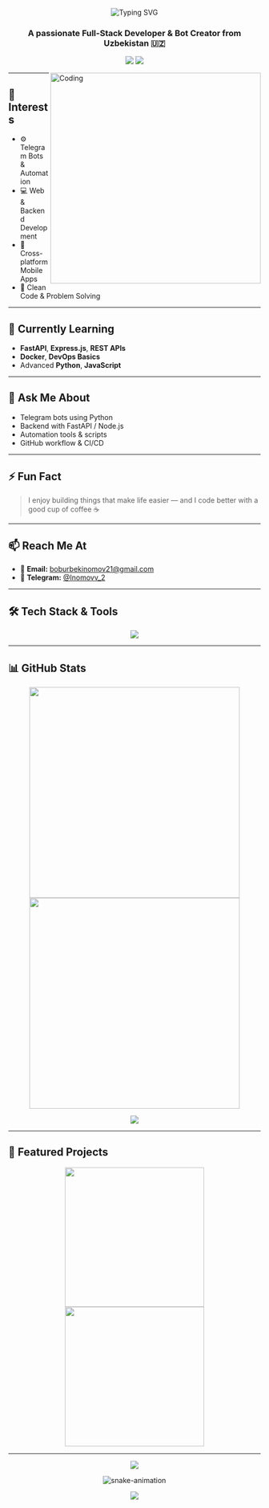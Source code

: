 <p align="center">
  <img src="https://readme-typing-svg.demolab.com?font=Fira+Code&size=45&pause=1000&color=00F5FF&center=true&vCenter=true&width=1080&height=120&lines=Hi+%F0%9F%91%8B%2C+I'm+Boburbek+Inomov;Full-Stack+Developer+%F0%9F%92%BB;Bot+%26+Automation+Engineer+%F0%9F%A4%96;Lifelong+Learner+%F0%9F%8C%8D" alt="Typing SVG" />
</p>

<h3 align="center">A passionate Full-Stack Developer & Bot Creator from Uzbekistan 🇺🇿</h3>

<p align="center">
  <a href="https://t.me/YourTelegramUsername"><img src="https://img.shields.io/badge/Telegram-%40YourTelegram-26A5E4?style=for-the-badge&logo=telegram" /></a>
  <a href="mailto:your.email@example.com"><img src="https://img.shields.io/badge/Gmail-your.email%40example.com-D14836?style=for-the-badge&logo=gmail&logoColor=white" /></a>
</p>

<img align="right" alt="Coding" width="420" src="https://cdn.dribbble.com/users/1162077/screenshots/3848914/programmer.gif" />

---

## 👀 Interests
- ⚙️ Telegram Bots & Automation
- 💻 Web & Backend Development
- 📱 Cross-platform Mobile Apps
- 🔐 Clean Code & Problem Solving

---

## 🌱 Currently Learning
- **FastAPI**, **Express.js**, **REST APIs**
- **Docker**, **DevOps Basics**
- Advanced **Python**, **JavaScript**

---

## 💬 Ask Me About
- Telegram bots using Python  
- Backend with FastAPI / Node.js  
- Automation tools & scripts  
- GitHub workflow & CI/CD

---

## ⚡ Fun Fact
> I enjoy building things that make life easier — and I code better with a good cup of coffee ☕

---

## 📫 Reach Me At
- 📧 **Email:** boburbekinomov21@gmail.com  
- 💬 **Telegram:** [@Inomovv_2](https://t.me/Inomovv_2)

---

## 🛠 Tech Stack & Tools
<p align="center">
  <img src="https://skillicons.dev/icons?i=python,fastapi,nodejs,js,react,flutter,dart,sqlite,postgres,linux,git,github,vscode,vercel" />
</p>

---

## 📊 GitHub Stats
<p align="center">
  <img width="420" src="https://github-readme-streak-stats.herokuapp.com/?user=InomovBoburbek&theme=react&border_radius=10" />
  <img width="420" src="https://github-readme-stats.vercel.app/api?username=InomovBoburbek&show_icons=true&theme=react" />
</p>
<p align="center">
  <img src="https://github-readme-stats.vercel.app/api/top-langs?username=InomovBoburbek&layout=compact&theme=react&hide=html" />
</p>

---

## 🚀 Featured Projects
<p align="center">
  <a href="https://github.com/InomovBoburbek/YourCoolBotProject">
    <img width="278" src="https://denvercoder1-github-readme-stats.vercel.app/api/pin/?username=InomovBoburbek&repo=YourCoolBotProject&theme=react" />
  </a>
  <a href="https://github.com/InomovBoburbek/AnotherAwesomeProject">
    <img width="278" src="https://denvercoder1-github-readme-stats.vercel.app/api/pin/?username=InomovBoburbek&repo=AnotherAwesomeProject&theme=react" />
  </a>
</p>

---

<p align="center"><img src="https://github-profile-summary-cards.vercel.app/api/cards/profile-details?username=InomovBoburbek&theme=2077"></p>
<p align="center"><img src="https://github.com/InomovBoburbek/InomovBoburbek/blob/output/github-contribution-grid-snake-dark.svg" alt="snake-animation"></p>
<p align="center"><img src="https://capsule-render.vercel.app/api?type=waving&color=gradient&height=100&section=footer"/></p>
